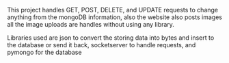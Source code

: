 This project handles GET, POST, DELETE, and UPDATE requests to change anything from the mongoDB information,
also the website also posts images all the image uploads are handles without using any library.

Libraries used are json to convert the storing data into bytes and insert to the database or send it back, 
socketserver to handle requests, and pymongo for the database
